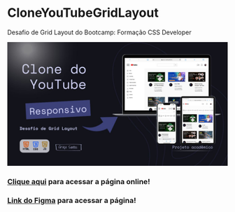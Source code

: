 # CloneYouTubeGridLayout
Desafio de Grid Layout do Bootcamp: Formação CSS Developer


![image](preview.jpg)

### [Clique aqui](https://graca-oaweb.github.io/CloneYouTube/) para acessar a página online!

### [Link do Figma](https://www.figma.com/design/KknwioExyqKD3D2eSVFrcW/Desafio-Grid---DIO?node-id=0-1&node-type=canvas&t=iJzQAgt0xBGJvUtY-0) para acessar a página!

